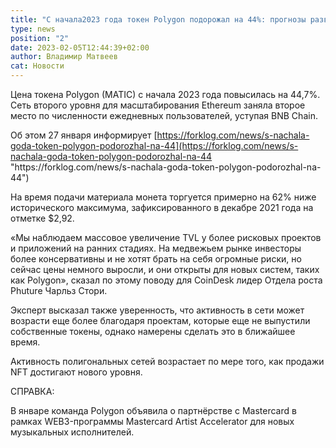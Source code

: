 ```yaml
---
title: "С начала2023 года токен Polygon подорожал на 44%: прогнозы развития "
type: news
position: "2"
date: 2023-02-05T12:44:39+02:00
author: Владимир Матвеев
cat: Новости
---
```

<!--StartFragment-->

Цена токена Polygon (MATIC) с начала 2023 года повысилась на 44,7%. Сеть второго уровня для масштабирования Ethereum заняла второе место по численности ежедневных пользователей, уступая BNB Chain.

Об этом 27 января информирует [https://forklog.com/news/s-nachala-goda-token-polygon-podorozhal-na-44](https://forklog.com/news/s-nachala-goda-token-polygon-podorozhal-na-44 "https\://forklog.com/news/s-nachala-goda-token-polygon-podorozhal-na-44")

На время подачи материала монета торгуется примерно на 62% ниже исторического максимума, зафиксированного в декабре 2021 года на отметке $2,92.

«Мы наблюдаем массовое увеличение TVL у более рисковых проектов и приложений на ранних стадиях. На медвежьем рынке инвесторы более консервативны и не хотят брать на себя огромные риски, но сейчас цены немного выросли, и они открыты для новых систем, таких как Polygon», сказал по этому поводу для CoinDesk лидер Отдела роста Phuture Чарльз Стори.

Эксперт высказал также уверенность, что активность в сети может возрасти еще более благодаря проектам, которые еще не выпустили собственные токены, однако намерены сделать это в ближайшее время.

Активность полигональных сетей возрастает по мере того, как продажи NFT достигают нового уровня.

СПРАВКА:

В январе команда Polygon объявила о партнёрстве с Mastercard в рамках WEB3-программы Mastercard Artist Accelerator для новых музыкальных исполнителей.

<!--EndFragment-->